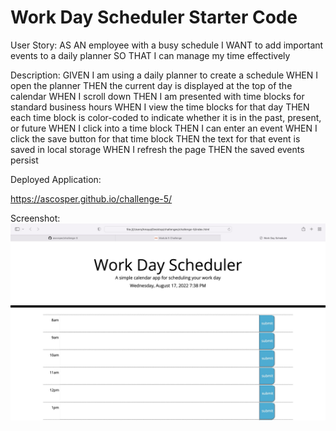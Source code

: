 # Work Day Scheduler Starter Code
User Story:
AS AN employee with a busy schedule
I WANT to add important events to a daily planner
SO THAT I can manage my time effectively

Description:
GIVEN I am using a daily planner to create a schedule
WHEN I open the planner
THEN the current day is displayed at the top of the calendar
WHEN I scroll down
THEN I am presented with time blocks for standard business hours
WHEN I view the time blocks for that day
THEN each time block is color-coded to indicate whether it is in the past, present, or future
WHEN I click into a time block
THEN I can enter an event
WHEN I click the save button for that time block
THEN the text for that event is saved in local storage
WHEN I refresh the page
THEN the saved events persist

Deployed Application:

https://ascosper.github.io/challenge-5/ 

Screenshot:
<img src= "./Develop/screenshot.jpg">